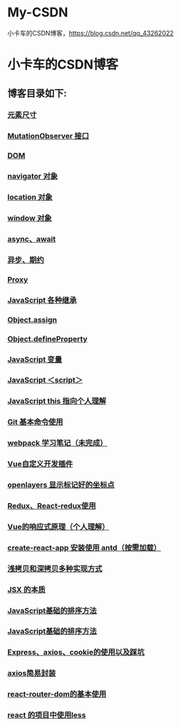 # My-CSDN
小卡车的CSDN博客，https://blog.csdn.net/qq_43262022
# 小卡车的CSDN博客

## 博客目录如下:
### [元素尺寸](https://blog.csdn.net/qq_43262022/article/details/109113947)

### [MutationObserver 接口](https://blog.csdn.net/qq_43262022/article/details/109088397)

### [DOM](https://blog.csdn.net/qq_43262022/article/details/109076881)

### [navigator 对象](https://blog.csdn.net/qq_43262022/article/details/109056207)

### [location 对象](https://blog.csdn.net/qq_43262022/article/details/109054043)

### [window 对象](https://blog.csdn.net/qq_43262022/article/details/109049372)

### [async、await](https://blog.csdn.net/qq_43262022/article/details/109030773)

### [异步、期约](https://blog.csdn.net/qq_43262022/article/details/109030296)

### [Proxy](https://blog.csdn.net/qq_43262022/article/details/109005907)

### [JavaScript 各种继承](https://blog.csdn.net/qq_43262022/article/details/108968085)

### [Object.assign](https://blog.csdn.net/qq_43262022/article/details/108950197)

### [Object.defineProperty](https://blog.csdn.net/qq_43262022/article/details/108949646)

### [JavaScript 变量](https://blog.csdn.net/qq_43262022/article/details/108896584)

### [JavaScript ＜script＞](https://blog.csdn.net/qq_43262022/article/details/108895046)

### [JavaScript this 指向个人理解](https://blog.csdn.net/qq_43262022/article/details/108886231)

### [Git 基本命令使用](https://blog.csdn.net/qq_43262022/article/details/108886187)

### [webpack 学习笔记（未完成）](https://blog.csdn.net/qq_43262022/article/details/108392556)

### [Vue自定义开发插件](https://blog.csdn.net/qq_43262022/article/details/108180556) 

### [openlayers 显示标记好的坐标点](https://blog.csdn.net/qq_43262022/article/details/107146596)

### [Redux、React-redux使用](https://blog.csdn.net/qq_43262022/article/details/106952518)

### [Vue的响应式原理（个人理解）](https://blog.csdn.net/qq_43262022/article/details/106908041)

### [create-react-app 安装使用 antd（按需加载）](https://blog.csdn.net/qq_43262022/article/details/106890634)

### [浅拷贝和深拷贝多种实现方式](https://blog.csdn.net/qq_43262022/article/details/106820461)

### [JSX 的本质](https://blog.csdn.net/qq_43262022/article/details/106796927)

### [JavaScript基础的排序方法](https://blog.csdn.net/qq_43262022/article/details/106598747)

### [JavaScript基础的排序方法](https://editor.csdn.net/md/?articleId=106598747)

### [Express、axios、cookie的使用以及踩坑](https://blog.csdn.net/qq_43262022/article/details/106065890)

### [axios简易封装](https://blog.csdn.net/qq_43262022/article/details/106065340)

### [react-router-dom的基本使用](https://blog.csdn.net/qq_43262022/article/details/106029808)

### [react 的项目中使用less](https://blog.csdn.net/qq_43262022/article/details/105942169)

